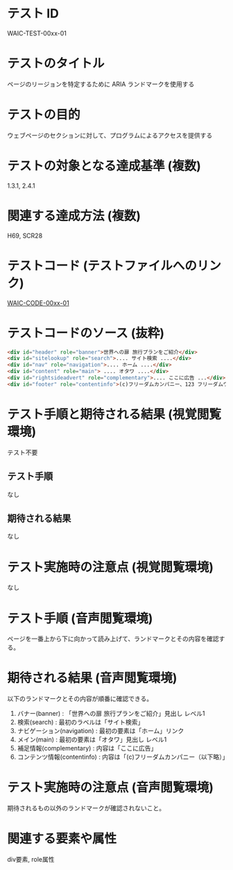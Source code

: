 # テスト ID
WAIC-TEST-00xx-01

# テストのタイトル
ページのリージョンを特定するために ARIA ランドマークを使用する

# テストの目的

ウェブページのセクションに対して、プログラムによるアクセスを提供する

# テストの対象となる達成基準 (複数)
1.3.1, 2.4.1

# 関連する達成方法 (複数)
H69, SCR28

# テストコード (テストファイルへのリンク)
[WAIC-CODE-00xx-01](https://waic.github.io/as_test/WAIC-CODE/WAIC-CODE-00xx-01.html)

# テストコードのソース (抜粋)
```HTML
<div id="header" role="banner">世界への扉 旅行プランをご紹介</div>
<div id="sitelookup" role="search">.... サイト検索 ....</div>
<div id="nav" role="navigation">.... ホーム ....</div>
<div id="content" role="main"> .... オタワ ....</div>
<div id="rightsideadvert" role="complementary">.... ここに広告 ...</div>
<div id="footer" role="contentinfo">(c)フリーダムカンパニー、123 フリーダムウェイ、ヘルプビル、USA</div>
```

# テスト手順と期待される結果 (視覚閲覧環境)

テスト不要

## テスト手順

なし

## 期待される結果

なし

# テスト実施時の注意点 (視覚閲覧環境)

なし

# テスト手順 (音声閲覧環境)

ページを一番上から下に向かって読み上げて、ランドマークとその内容を確認する。

# 期待される結果 (音声閲覧環境)

以下のランドマークとその内容が順番に確認できる。

1. バナー(banner) : 「世界への扉 旅行プランをご紹介」見出し レベル1
2. 検索(search) : 最初のラベルは「サイト検索」
3. ナビゲーション(navigation) : 最初の要素は「ホーム」リンク
4. メイン(main) : 最初の要素は「オタワ」見出し レベル1
5. 補足情報(complementary) : 内容は「ここに広告」
6. コンテンツ情報(contentinfo) : 内容は「(c)フリーダムカンパニー（以下略）」

# テスト実施時の注意点 (音声閲覧環境)

期待されるもの以外のランドマークが確認されないこと。

# 関連する要素や属性
div要素, role属性